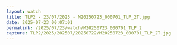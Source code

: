 ```yaml
---
layout: watch
title: TLP2 - 23/07/2025 - M20250723_000701_TLP_2T.jpg
date: 2025-07-23 00:07:01
permalink: /2025/07/23/watch/M20250723_000701_TLP_2
capture: TLP2/2025/202507/20250722/M20250723_000701_TLP_2T.jpg
---
```

